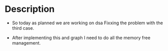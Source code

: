 # Description

- So today as planned we are working on dsa
  Fixxing the problem with the third case.

- After implementing this and graph I need to do 
  all the memory free management.
